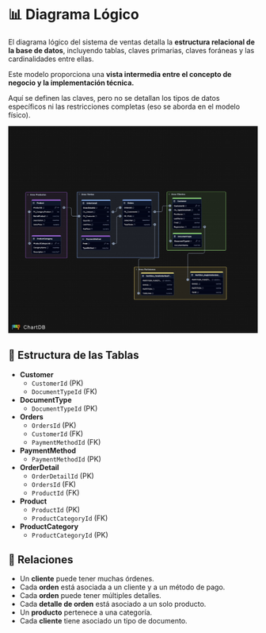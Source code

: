 # 📊 Diagrama Lógico

El diagrama lógico del sistema de ventas detalla la **estructura relacional de la base de datos**, incluyendo tablas, claves primarias, claves foráneas y las cardinalidades entre ellas.

Este modelo proporciona una **vista intermedia entre el concepto de negocio y la implementación técnica.**

Aquí se definen las claves, pero no se detallan los tipos de datos específicos ni las restricciones completas (eso se aborda en el modelo físico).

![Diagrama Lógico](img/diagrama_logico.jpeg)

## 🔑 Estructura de las Tablas

- **Customer**
  - `CustomerId` (PK)
  - `DocumentTypeId` (FK)
- **DocumentType**
  - `DocumentTypeId` (PK)
- **Orders**
  - `OrdersId` (PK)
  - `CustomerId` (FK)
  - `PaymentMethodId` (FK)
- **PaymentMethod**
  - `PaymentMethodId` (PK)
- **OrderDetail**
  - `OrderDetailId` (PK)
  - `OrdersId` (FK)
  - `ProductId` (FK)
- **Product**
  - `ProductId` (PK)
  - `ProductCategoryId` (FK)
- **ProductCategory**
  - `ProductCategoryId` (PK)

## 🔗 Relaciones

- Un **cliente** puede tener muchas órdenes.
- Cada **orden** está asociada a un cliente y a un método de pago.
- Cada **orden** puede tener múltiples detalles.
- Cada **detalle de orden** está asociado a un solo producto.
- Un **producto** pertenece a una categoría.
- Cada **cliente** tiene asociado un tipo de documento.
